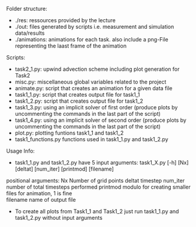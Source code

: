 Folder structure:
- ./res:        ressources provided by the lecture
- ./out:        files generated by scripts i.e. measurement and simulation data/results
- ./animations: animations for each task. also include a png-File representing the laast frame of the animation

Scripts:
- task2_1.py:         upwind advection scheme including plot generation for Task2
- misc.py:            miscellaneous global variables related to the project
- animate.py:         script that creates an animation for a given data file
- task1_1.py:         script that creates output file for task1_1
- task1_2.py:         script that creates output file for task1_2
- task1_3.py:         using an implicit solver of first order (produce plots by uncommenting the commands in the last part of the script)
- task1_4.py:         using an implicit solver of second order (produce plots by uncommenting the commands in the last part of the script)
- plot.py:            plotting funtions task1_1 and task1_2
- task1_functions.py  functions used in task1_1.py and task1_2.py

Usage Info:
- task1_1.py and task1_2.py have 5 input arguments:
task1_X.py [-h] [Nx] [deltat] [num_iter] [printmod] [filename]

positional arguments:
  Nx          Number of grid points
  deltat      timestep
  num_iter    number of total timesteps performed
  printmod    modulo for creating smaller files for animation, 1 is fine  
  filename    name of output file 

- To create all plots from Task1_1 and Task1_2 just run task1_1.py and task1_2.py without input arguments
